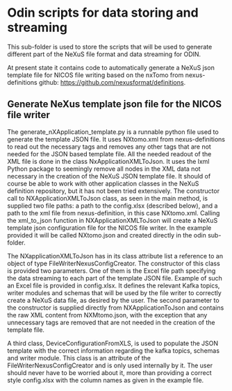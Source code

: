 # Odin scripts for data storing and streaming

This sub-folder is used to store the scripts that will be used to generate
different part of the NeXuS file format and data streaming for ODIN.

At present state it contains code to automatically generate a NeXuS json
template file for NICOS file writing based on the nxTomo from nexus-definitions
github:
https://github.com/nexusformat/definitions.

## Generate NeXus template json file for the NICOS file writer

The generate_nXApplication_template.py is a 
runnable python file used to generate the template JSON file.
It uses NXtomo.xml from nexus-definitions to read out the necessary tags and removes any other
tags that are not needed for the JSON based template file.
All the needed readout of the XML file is done in the class 
NxApplicationXMLToJson. It uses the lxml Python package to seemingly remove all
nodes in the XML data not necessary in the creation of the NeXuS JSON template
file. It should of course be able to work with other application classes
in the NeXuS definition repository, but it has not been tried extensively.
The constructor call to NXApplicationXMLToJson class, as seen in the main method,
is supplied two file paths: a path to the config.xlsx (described below), and a path
to the xml file from nexus-definition, in this case NXtomo.xml.
Calling the xml_to_json function in NXApplicationXMLToJson will create a
NeXuS template json configuration file for the NICOS file writer. In the example
provided it will be called NXtomo.json and created directly in the odin sub-folder.

The NXapplicationXMLToJson has in its class attribute list a reference to an object
of type FileWriterNexusConfigCreator. The constructor of this class is provided two
parameters. One of them is the Excel file path specifying the data streaming to 
each part of the template JSON file.
Example of such an Excel file is provided in config.xlsx. It defines the relevant
Kafka topics, writer modules and schemas that will be used by the file writer
to correctly create a NeXuS data file, as desired by the user.
The second parameter to the constructor is supplied directly from NXApplicationToJson
and contains the raw XML content from NXMtomo.json, with the exception that any
unnecessary tags are removed that are not needed in the creation of the template file.

A third class, DeviceConfigurationFromXLS, is used to populate the JSON template
with the correct information regarding the kafka topics, schemas and writer module.
This class is an attribute of the FileWriterNexusConfigCreator and is only used
internally by it. The user should never have to be worried about it, more than
providing a correct style config.xlsx with the column names as given in the
example file.
